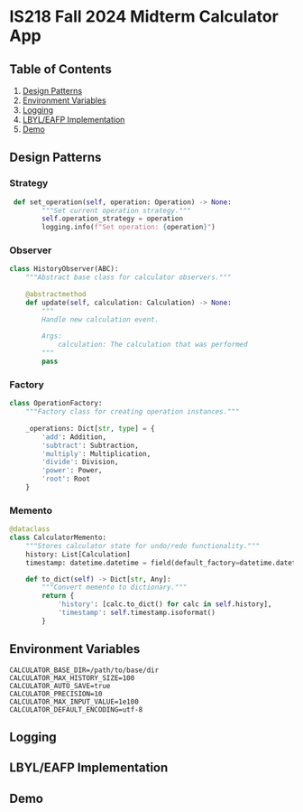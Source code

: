 # IS218 Fall 2024 Midterm Calculator App
## Table of Contents
1. [Design Patterns](https://github.com/heatherrabanes/calculator_is218_f24?tab=readme-ov-file#design-patterns)
2. [Environment Variables](https://github.com/heatherrabanes/calculator_is218_f24?tab=readme-ov-file#environment-variables)
3. [Logging](https://github.com/heatherrabanes/calculator_is218_f24?tab=readme-ov-file#logging)
4. [LBYL/EAFP Implementation](https://github.com/heatherrabanes/calculator_is218_f24?tab=readme-ov-file#lbyleafp-implementation)
5. [Demo](https://github.com/heatherrabanes/calculator_is218_f24?tab=readme-ov-file#demo)
## Design Patterns
### Strategy
```python
 def set_operation(self, operation: Operation) -> None:
        """Set current operation strategy."""
        self.operation_strategy = operation
        logging.info(f"Set operation: {operation}")
```
### Observer
```python
class HistoryObserver(ABC):
    """Abstract base class for calculator observers."""
    
    @abstractmethod
    def update(self, calculation: Calculation) -> None:
        """
        Handle new calculation event.
        
        Args:
            calculation: The calculation that was performed
        """
        pass

```
### Factory
```python
class OperationFactory:
    """Factory class for creating operation instances."""
    
    _operations: Dict[str, type] = {
        'add': Addition,
        'subtract': Subtraction,
        'multiply': Multiplication,
        'divide': Division,
        'power': Power,
        'root': Root
    }
```
### Memento
```python
@dataclass
class CalculatorMemento:
    """Stores calculator state for undo/redo functionality."""
    history: List[Calculation]
    timestamp: datetime.datetime = field(default_factory=datetime.datetime.now)

    def to_dict(self) -> Dict[str, Any]:
        """Convert memento to dictionary."""
        return {
            'history': [calc.to_dict() for calc in self.history],
            'timestamp': self.timestamp.isoformat()
        }
```
## Environment Variables
```env
CALCULATOR_BASE_DIR=/path/to/base/dir
CALCULATOR_MAX_HISTORY_SIZE=100
CALCULATOR_AUTO_SAVE=true
CALCULATOR_PRECISION=10
CALCULATOR_MAX_INPUT_VALUE=1e100
CALCULATOR_DEFAULT_ENCODING=utf-8
```
## Logging

## LBYL/EAFP Implementation

## Demo

